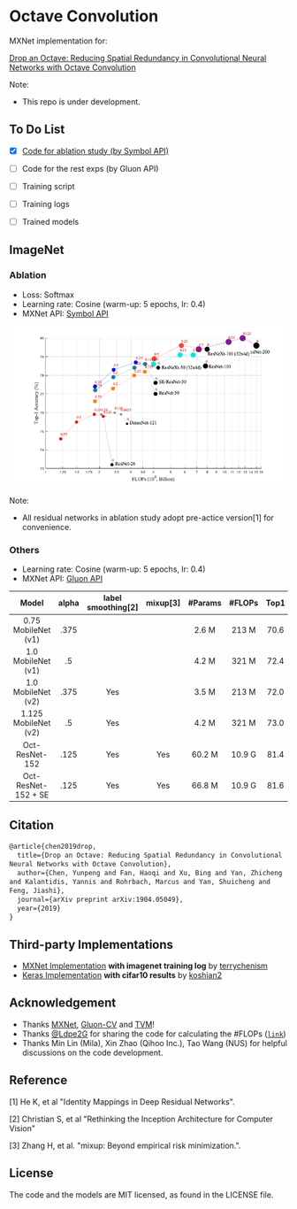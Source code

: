 # Octave Convolution
MXNet implementation for:

[Drop an Octave: Reducing Spatial Redundancy in Convolutional Neural Networks with Octave Convolution](https://arxiv.org/abs/1904.05049)

Note:
- This repo is under development.


## To Do List
- [x] [Code for ablation study (by Symbol API)](utils/symbol)
- [ ] Code for the rest exps (by Gluon API)
- [ ] Training script
- [ ] Training logs
- [ ] Trained models


## ImageNet

### Ablation
- Loss: Softmax
- Learning rate: Cosine (warm-up: 5 epochs, lr: 0.4)
- MXNet API: [Symbol API](https://mxnet.incubator.apache.org/api/python/symbol.html)

![example](figs/ablation.png)

Note:
- All residual networks in ablation study adopt pre-actice version[1] for convenience.


### Others
- Learning rate: Cosine (warm-up: 5 epochs, lr: 0.4)
- MXNet API: [Gluon API](https://mxnet.incubator.apache.org/api/python/gluon/nn.html)

|         Model        | alpha | label smoothing[2] | mixup[3] |#Params | #FLOPs |  Top1 |
|:--------------------:|:-----:|:------------------:|:--------:|:------:|:------:|:-----:|
| 0.75  MobileNet (v1) |  .375 |                    |          |  2.6 M |  213 M |  70.6 |
| 1.0   MobileNet (v1) |  .5   |                    |          |  4.2 M |  321 M |  72.4 |
| 1.0   MobileNet (v2) |  .375 |         Yes        |          |  3.5 M |  213 M |  72.0 |
| 1.125 MobileNet (v2) |  .5   |         Yes        |          |  4.2 M |  321 M |  73.0 |
| Oct-ResNet-152       |  .125 |         Yes        |    Yes   | 60.2 M | 10.9 G |  81.4 |
| Oct-ResNet-152 + SE  |  .125 |         Yes        |    Yes   | 66.8 M | 10.9 G |  81.6 |


## Citation
```
@article{chen2019drop,
  title={Drop an Octave: Reducing Spatial Redundancy in Convolutional Neural Networks with Octave Convolution},
  author={Chen, Yunpeng and Fan, Haoqi and Xu, Bing and Yan, Zhicheng and Kalantidis, Yannis and Rohrbach, Marcus and Yan, Shuicheng and Feng, Jiashi},
  journal={arXiv preprint arXiv:1904.05049},
  year={2019}
}
```


## Third-party Implementations

- [MXNet Implementation](https://github.com/terrychenism/OctaveConv) **with imagenet training log** by [terrychenism](https://github.com/terrychenism)
- [Keras Implementation](https://github.com/koshian2/OctConv-TFKeras) **with cifar10 results** by [koshian2](https://github.com/koshian2)


## Acknowledgement
- Thanks [MXNet](https://mxnet.incubator.apache.org/), [Gluon-CV](https://gluon-cv.mxnet.io/) and [TVM](https://tvm.ai/)!
- Thanks [@Ldpe2G](https://github.com/Ldpe2G) for sharing the code for calculating the #FLOPs \([`link`](https://github.com/Ldpe2G/DeepLearningForFun/tree/master/Mxnet-Scala/UsefulTools)\)
- Thanks Min Lin (Mila), Xin Zhao (Qihoo Inc.), Tao Wang (NUS) for helpful discussions on the code development.


## Reference
[1] He K, et al "Identity Mappings in Deep Residual Networks".

[2] Christian S, et al "Rethinking the Inception Architecture for Computer Vision"

[3] Zhang H, et al. "mixup: Beyond empirical risk minimization.".

## License
The code and the models are MIT licensed, as found in the LICENSE file.
